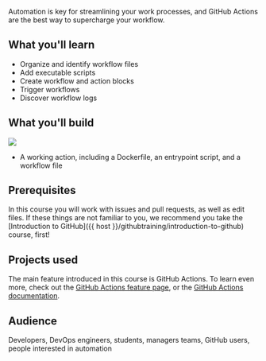 Automation is key for streamlining your work processes, and GitHub Actions are the best way to supercharge your workflow.

## What you'll learn

- Organize and identify workflow files
- Add executable scripts
- Create workflow and action blocks
- Trigger workflows
- Discover workflow logs

## What you'll build

![](https://user-images.githubusercontent.com/16547949/62388562-9fc1a500-b52b-11e9-8d7e-4f4d32450fd5.png)

- A working action, including a Dockerfile, an entrypoint script, and a workflow file

## Prerequisites

In this course you will work with issues and pull requests, as well as edit files. If these things are not familiar to you, we recommend you take the [Introduction to GitHub]({{ host }}/githubtraining/introduction-to-github) course, first!

## Projects used

The main feature introduced in this course is GitHub Actions. To learn even more, check out the [GitHub Actions feature page](https://github.com/features/actions), or the [GitHub Actions documentation](https://help.github.com/en/actions).

## Audience

Developers, DevOps engineers, students, managers teams, GitHub users, people interested in automation
